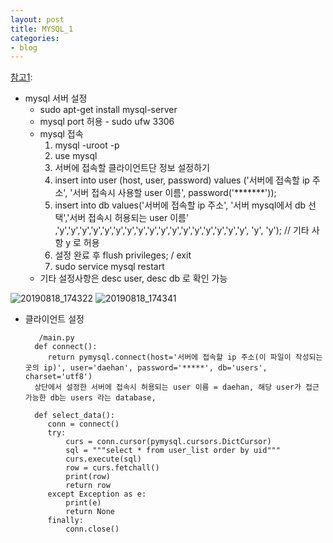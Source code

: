 ```yaml
---
layout: post
title: MYSQL_1
categories:
- blog
---
```





[참고1]:


* mysql 서버 설정
  * sudo apt-get install mysql-server
  * mysql port 허용 - sudo ufw 3306
  * mysql 접속
    1. mysql -uroot -p
    2. use mysql
    3. 서버에 접속할 클라이언트단 정보 설정하기
    4. insert into user (host, user, password) values ('서버에 접속할 ip 주소', '서버 접속시 사용할 user 이름', password('*******'));
    5. insert into db values('서버에 접속할 ip 주소', '서버 mysql에서 db 선택','서버 접속시 허용되는 user 이름' ,'y','y','y','y','y','y','y','y','y','y','y','y','y','y','y','y','y', 'y', 'y');  // 기타 사항 y 로 허용
    6. 설정 완료 후 flush privileges; / exit 
    7. sudo service mysql restart
  * 기타 설정사항은 desc user, desc db 로 확인 가능 
    
    
![20190818_174322](https://user-images.githubusercontent.com/47915302/63222222-cb0ceb00-c1df-11e9-816a-505106879f64.png)
![20190818_174341](https://user-images.githubusercontent.com/47915302/63222223-cc3e1800-c1df-11e9-9dd4-da0097bc78bc.png)


* 클라이언트 설정
    
    
    
         /main.py
        def connect():
           return pymysql.connect(host='서버에 접속할 ip 주소(이 파일이 작성되는 곳의 ip)', user='daehan', password='*****', db='users', charset='utf8')
        상단에서 설정한 서버에 접속시 허용되는 user 이름 = daehan, 해당 user가 접근 가능한 db는 users 라는 database, 

        def select_data():
           conn = connect()
           try:
               curs = conn.cursor(pymysql.cursors.DictCursor)
               sql = """select * from user_list order by uid"""
               curs.execute(sql)
               row = curs.fetchall()
               print(row)
               return row
           except Exception as e:
               print(e)
               return None
           finally:
               conn.close()





[참고1]:http://faq.hostway.co.kr/Linux_DB/1286
